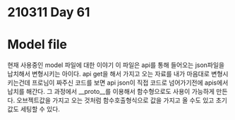 # 210311 Day 61

# Model file

현재 사용중인 model 파일에 대한 이야기
이 파일은 api를 통해 들어오는 json파일을 납치해서 변형시키는 아이다.
api get을 해서 가지고 오는 자료를 내가 마음대로 변형시키는건데
프로님이 짜주신 코드를 보면 api json이 직접 코드로 넘어가기전에 
apis에서 납치를 해간다.
그 과정에서 __proto__를 이용해서 함수형으로도 사용이 가능하게 만든다.
오브젝트값을 가지고 오는 것처럼 함수호출형식으로 값을 가지고 올 수도 있고
초기값도 세팅할 수 있다.